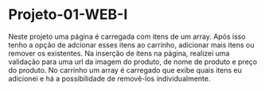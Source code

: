 # Projeto-01-WEB-I
Neste projeto uma página é carregada com itens de um array.
Após isso tenho a opção de adcionar esses itens ao carrinho, adicionar mais itens ou remover os existentes.
Na inserção de itens na página, realizei uma validação para uma url da imagem do produto, de nome de produto e preço do produto.
No carrinho um array é carregado que exibe quais itens eu adicionei e há a possibilidade de removê-los individualmente.
